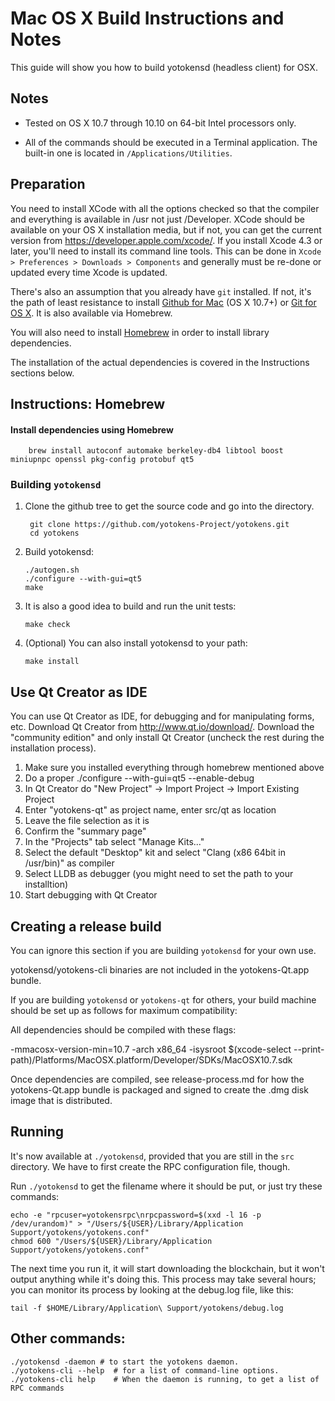 Mac OS X Build Instructions and Notes
====================================
This guide will show you how to build yotokensd (headless client) for OSX.

Notes
-----

* Tested on OS X 10.7 through 10.10 on 64-bit Intel processors only.

* All of the commands should be executed in a Terminal application. The
built-in one is located in `/Applications/Utilities`.

Preparation
-----------

You need to install XCode with all the options checked so that the compiler
and everything is available in /usr not just /Developer. XCode should be
available on your OS X installation media, but if not, you can get the
current version from https://developer.apple.com/xcode/. If you install
Xcode 4.3 or later, you'll need to install its command line tools. This can
be done in `Xcode > Preferences > Downloads > Components` and generally must
be re-done or updated every time Xcode is updated.

There's also an assumption that you already have `git` installed. If
not, it's the path of least resistance to install [Github for Mac](https://mac.github.com/)
(OS X 10.7+) or
[Git for OS X](https://code.google.com/p/git-osx-installer/). It is also
available via Homebrew.

You will also need to install [Homebrew](http://brew.sh) in order to install library
dependencies.

The installation of the actual dependencies is covered in the Instructions
sections below.

Instructions: Homebrew
----------------------

#### Install dependencies using Homebrew

        brew install autoconf automake berkeley-db4 libtool boost miniupnpc openssl pkg-config protobuf qt5

### Building `yotokensd`

1. Clone the github tree to get the source code and go into the directory.

        git clone https://github.com/yotokens-Project/yotokens.git
        cd yotokens

2.  Build yotokensd:

        ./autogen.sh
        ./configure --with-gui=qt5
        make

3.  It is also a good idea to build and run the unit tests:

        make check

4.  (Optional) You can also install yotokensd to your path:

        make install

Use Qt Creator as IDE
------------------------
You can use Qt Creator as IDE, for debugging and for manipulating forms, etc.
Download Qt Creator from http://www.qt.io/download/. Download the "community edition" and only install Qt Creator (uncheck the rest during the installation process).

1. Make sure you installed everything through homebrew mentioned above
2. Do a proper ./configure --with-gui=qt5 --enable-debug
3. In Qt Creator do "New Project" -> Import Project -> Import Existing Project
4. Enter "yotokens-qt" as project name, enter src/qt as location
5. Leave the file selection as it is
6. Confirm the "summary page"
7. In the "Projects" tab select "Manage Kits..."
8. Select the default "Desktop" kit and select "Clang (x86 64bit in /usr/bin)" as compiler
9. Select LLDB as debugger (you might need to set the path to your installtion)
10. Start debugging with Qt Creator

Creating a release build
------------------------
You can ignore this section if you are building `yotokensd` for your own use.

yotokensd/yotokens-cli binaries are not included in the yotokens-Qt.app bundle.

If you are building `yotokensd` or `yotokens-qt` for others, your build machine should be set up
as follows for maximum compatibility:

All dependencies should be compiled with these flags:

 -mmacosx-version-min=10.7
 -arch x86_64
 -isysroot $(xcode-select --print-path)/Platforms/MacOSX.platform/Developer/SDKs/MacOSX10.7.sdk

Once dependencies are compiled, see release-process.md for how the yotokens-Qt.app
bundle is packaged and signed to create the .dmg disk image that is distributed.

Running
-------

It's now available at `./yotokensd`, provided that you are still in the `src`
directory. We have to first create the RPC configuration file, though.

Run `./yotokensd` to get the filename where it should be put, or just try these
commands:

    echo -e "rpcuser=yotokensrpc\nrpcpassword=$(xxd -l 16 -p /dev/urandom)" > "/Users/${USER}/Library/Application Support/yotokens/yotokens.conf"
    chmod 600 "/Users/${USER}/Library/Application Support/yotokens/yotokens.conf"

The next time you run it, it will start downloading the blockchain, but it won't
output anything while it's doing this. This process may take several hours;
you can monitor its process by looking at the debug.log file, like this:

    tail -f $HOME/Library/Application\ Support/yotokens/debug.log

Other commands:
-------

    ./yotokensd -daemon # to start the yotokens daemon.
    ./yotokens-cli --help  # for a list of command-line options.
    ./yotokens-cli help    # When the daemon is running, to get a list of RPC commands
